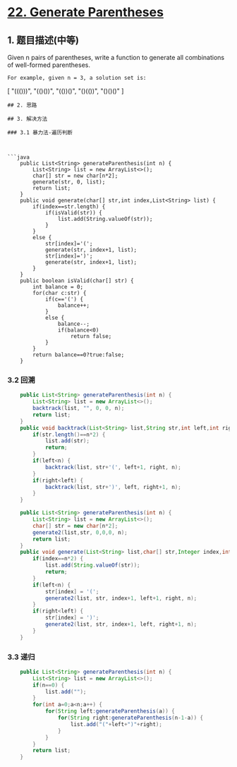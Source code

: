 # [22. Generate Parentheses](https://leetcode-cn.com/problems/generate-parentheses/)

## 1. 题目描述(中等)

Given n pairs of parentheses, write a function to generate all combinations of well-formed parentheses.

```
For example, given n = 3, a solution set is:
```
[
  "((()))",
  "(()())",
  "(())()",
  "()(())",
  "()()()"
]
```
## 2. 思路

## 3. 解决方法

### 3.1 暴力法-遍历判断



```java
    public List<String> generateParenthesis(int n) {
        List<String> list = new ArrayList<>();
        char[] str = new char[n*2];
        generate(str, 0, list);
        return list;
    }
    public void generate(char[] str,int index,List<String> list) {
    	if(index==str.length) {
    		if(isValid(str)) {
    			list.add(String.valueOf(str));
    		}
    	}
    	else {
			str[index]='(';
			generate(str, index+1, list);
			str[index]=')';
			generate(str, index+1, list);
		}
    }
    public boolean isValid(char[] str) {
    	int balance = 0;
    	for(char c:str) {
    		if(c=='(') {
    			balance++;
    		}
    		else {
    			balance--;
    			if(balance<0)
    				return false;
    		}
    	}
    	return balance==0?true:false;
    }
```




### 3.2 回溯



```java
    public List<String> generateParenthesis(int n) {
        List<String> list = new ArrayList<>();
        backtrack(list, "", 0, 0, n);
        return list;
    }
    public void backtrack(List<String> list,String str,int left,int right,int n) {
    	if(str.length()==n*2) {
    		list.add(str);
    		return;
    	}
    	if(left<n) {
    		backtrack(list, str+'(', left+1, right, n);
    	}
    	if(right<left) {
    		backtrack(list, str+')', left, right+1, n);
    	}
    }
```



```java
    public List<String> generateParenthesis(int n) {
        List<String> list = new ArrayList<>();
        char[] str = new char[n*2];
        generate2(list,str, 0,0,0, n);
        return list;
    }
    public void generate(List<String> list,char[] str,Integer index,int left,int right,int n) {
    	if(index==n*2) {
    		list.add(String.valueOf(str));
    		return;
    	}
    	if(left<n) {
    		str[index] = '(';
    		generate2(list, str, index+1, left+1, right, n);
    	}
    	if(right<left) {
    		str[index] = ')';
    		generate2(list, str, index+1, left, right+1, n);
    	}
    }
```

### 3.3 递归



```java
    public List<String> generateParenthesis(int n) {
        List<String> list = new ArrayList<>();
        if(n==0) {
        	list.add("");
        }
        for(int a=0;a<n;a++) {
        	for(String left:generateParenthesis(a)) {
        		for(String right:generateParenthesis(n-1-a)) {
        			list.add("("+left+")"+right);
        		}
        	}
        }
        return list;
    }
```





